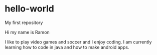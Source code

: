 # hello-world
My first repository

Hi my name is Ramon

I like to play video games and soccer and I enjoy coding. I am currently learning how to code in java and how to make android apps. 
